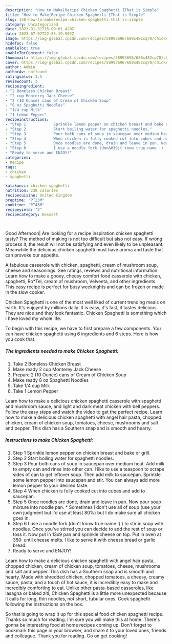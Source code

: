```yaml
---
description: "How to Make|Recipe Chicken Spaghetti {That is Simple"
title: "How to Make|Recipe Chicken Spaghetti {That is Simple"
slug: 158-how-to-makerecipe-chicken-spaghetti-that-is-simple
category: Uncategorized
date: 2023-01-31T15:09:01.420Z
date: 2023-07-02T22:55:19.502Z
image: https://img-global.cpcdn.com/recipes/58993696/680x482cq70/chicken-spaghetti-recipe-main-photo.jpg
hideToc: false
enableToc: true
enableTocContent: false
thumbnail: https://img-global.cpcdn.com/recipes/58993696/680x482cq70/chicken-spaghetti-recipe-main-photo.jpg
cover: https://img-global.cpcdn.com/recipes/58993696/680x482cq70/chicken-spaghetti-recipe-main-photo.jpg
author: Admin
authorAv: notfound
ratingvalue: 3.5
reviewcount: 3
recipeingredient:
- "2 Boneless Chicken Breast"
- "2 cup Monterey Jack Cheese"
- "2 (10 Ounce) cans of Cream of Chicken Soup"
- "8 oz Spaghetti Noodles"
- "1/4 cup Milk"
- "1 Lemon Pepper"
recipeinstructions:
- "Step 1            Sprinkle lemon pepper on chicken breast and bake or grill."
- "Step 2            Start boiling water for spaghetti noodles."
- "Step 3            Pour both cans of soup in saucepan over medium heat. Add milk to empty can and rinse into other can. I like to use a teaspoon to scrape sides of can to get leftover soup. Then add milk to saucepan. Sprinkle some lemon pepper into saucepan and stir. You can always add more lemon pepper to your desired taste."
- "Step 4            When chicken is fully cooked cut into cubes and add to saucepan."
- "Step 5            Once noodles are done, drain and leave in pan. Now pour soup mixture into noodle pan. * Sometimes I don&#39;t use all of soup (use your own judgment but I&#39;d use at least 80%) but I do make sure all chicken goes in."
- "Step 6            I use a noodle fork (don&#39;t know true name :) ) to stir in soup with noodles. Once you&#39;ve stirred you can decide to add the rest of soup or toss it. Now put in 13x9 pan and sprinkle cheese on top. Put in oven at 350· until cheese melts. I like to serve it with cheese bread or garlic bread."
- "Ready to serve and ENJOY!"
categories:
- Recipe
tags:
- chicken
- spaghetti

katakunci: chicken spaghetti 
nutrition: 238 calories
recipecuisine: United Kingdom
preptime: "PT23M"
cooktime: "PT43M"
recipeyield: "2"
recipecategory: Dessert

---
```



Good Afternoon| Are looking for a recipe inspiration chicken spaghetti tasty? The method of making is not too difficult but also not easy. If wrong process it, the result will not be satisfying and even likely to be unpleasant. Meanwhile the delicious chicken spaghetti must have aroma and taste that can provoke our appetite.





A fabulous casserole with chicken, spaghetti, cream of mushroom soup, cheese and seasonings. See ratings, reviews and nutritional information. Learn how to make a gooey, cheesy comfort food casserole with chicken, spaghetti, Ro*Tel, cream of mushroom, Velveeta, and other ingredients. This easy recipe is perfect for busy weeknights and can be frozen or made in the slow cooker.

Chicken Spaghetti is one of the most well liked of current trending meals on earth. It's enjoyed by millions daily. It is easy, it's fast, it tastes delicious. They are nice and they look fantastic. Chicken Spaghetti is something which I have loved my whole life.


To begin with this recipe, we have to first prepare a few components. You can have chicken spaghetti using 6 ingredients and 6 steps. Here is how you cook that.

<!--inarticleads1-->

##### The ingredients needed to make Chicken Spaghetti:

1. Take 2 Boneless Chicken Breast
1. Make ready 2 cup Monterey Jack Cheese
1. Prepare 2 (10 Ounce) cans of Cream of Chicken Soup
1. Make ready 8 oz Spaghetti Noodles
1. Take 1/4 cup Milk
1. Take 1 Lemon Pepper


Learn how to make a delicious chicken spaghetti casserole with spaghetti and mushroom sauce, and light and dark meat chicken with bell peppers. Follow the easy steps and watch the video to get the perfect recipe. Learn how to make a delicious chicken spaghetti with angel hair pasta, chopped chicken, cream of chicken soup, tomatoes, cheese, mushrooms and salt and pepper. This dish has a Southern snap and is smooth and hearty. 

<!--inarticleads2-->

##### Instructions to make Chicken Spaghetti:

1. Step 1            Sprinkle lemon pepper on chicken breast and bake or grill.
1. Step 2            Start boiling water for spaghetti noodles.
1. Step 3            Pour both cans of soup in saucepan over medium heat. Add milk to empty can and rinse into other can. I like to use a teaspoon to scrape sides of can to get leftover soup. Then add milk to saucepan. Sprinkle some lemon pepper into saucepan and stir. You can always add more lemon pepper to your desired taste.
1. Step 4            When chicken is fully cooked cut into cubes and add to saucepan.
1. Step 5            Once noodles are done, drain and leave in pan. Now pour soup mixture into noodle pan. * Sometimes I don&#39;t use all of soup (use your own judgment but I&#39;d use at least 80%) but I do make sure all chicken goes in.
1. Step 6            I use a noodle fork (don&#39;t know true name :) ) to stir in soup with noodles. Once you&#39;ve stirred you can decide to add the rest of soup or toss it. Now put in 13x9 pan and sprinkle cheese on top. Put in oven at 350· until cheese melts. I like to serve it with cheese bread or garlic bread.
1. Ready to serve and ENJOY!

Learn how to make a delicious chicken spaghetti with angel hair pasta, chopped chicken, cream of chicken soup, tomatoes, cheese, mushrooms and salt and pepper. This dish has a Southern snap and is smooth and hearty. Made with shredded chicken, chopped tomatoes, a cheesy, creamy sauce, pasta, and a touch of hot sauce, it is incredibly easy to make and incredibly comforting to eat. Unlike other pasta-based casseroles, like lasagna or baked ziti, Chicken Spaghetti is a little more unexpected because it calls for long, thin noodles, not short, tubular ones. Cook spaghetti following the instructions on the box. 

So that is going to wrap it up for this special food chicken spaghetti recipe. Thanks so much for reading. I'm sure you will make this at home. There's gonna be interesting food at home recipes coming up. Don't forget to bookmark this page in your browser, and share it to your loved ones, friends and colleague. Thank you for reading. Go on get cooking!
